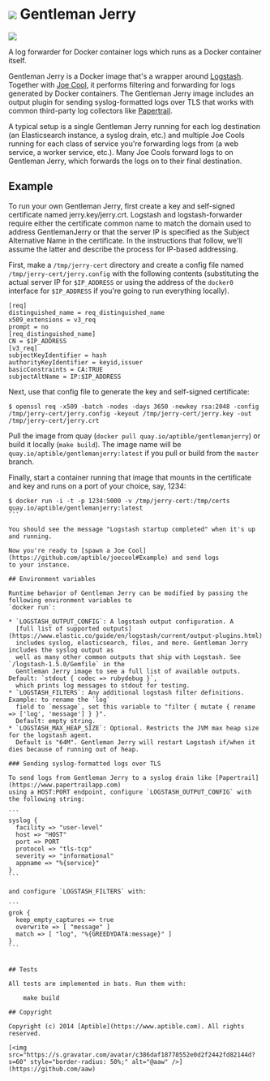 # ![](https://raw.github.com/aptible/straptible/master/lib/straptible/rails/templates/public.api/icon-60px.png) Gentleman Jerry

![](https://quay.io/repository/aptible/gentlemanjerry/status?token=10d8074c-a102-46de-a3d1-869397b251ae)

A log forwarder for Docker container logs which runs as a Docker container itself.

Gentleman Jerry is a Docker image that's a wrapper around [Logstash](https://logstash.net). Together with
[Joe Cool](https://github.com/aptible/joecool), it performs filtering and forwarding for logs
generated by Docker containers. The Gentleman Jerry image includes an output plugin for sending
syslog-formatted logs over TLS that works with common third-party log collectors like
[Papertrail](https://papertrailapp.com).

A typical setup is a single Gentleman Jerry running for each log destination (an Elasticsearch instance,
a syslog drain, etc.) and multiple Joe Cools running for each class of service you're forwarding logs
from (a web service, a worker service, etc.). Many Joe Cools forward logs to on Gentleman Jerry, which
forwards the logs on to their final destination.

## Example

To run your own Gentleman Jerry, first create a key and self-signed certificate named
jerry.key/jerry.crt. Logstash and logstash-forwarder require either the certificate common
name to match the domain used to address GentlemanJerry or that the server IP is
specified as the Subject Alternative Name in the certificate. In the instructions that
follow, we'll assume the latter and describe the process for IP-based addressing.

First, make a `/tmp/jerry-cert` directory and create a config file named `/tmp/jerry-cert/jerry.config`
with the following contents (substituting the actual server IP for `$IP_ADDRESS` or using
the address of the `docker0` interface for `$IP_ADDRESS` if you're going to run everything locally).

```
[req]
distinguished_name = req_distinguished_name
x509_extensions = v3_req
prompt = no
[req_distinguished_name]
CN = $IP_ADDRESS
[v3_req]
subjectKeyIdentifier = hash
authorityKeyIdentifier = keyid,issuer
basicConstraints = CA:TRUE
subjectAltName = IP:$IP_ADDRESS
```

Next, use that config file to generate the key and self-signed certificate:

```
$ openssl req -x509 -batch -nodes -days 3650 -newkey rsa:2048 -config /tmp/jerry-cert/jerry.config -keyout /tmp/jerry-cert/jerry.key -out /tmp/jerry-cert/jerry.crt
```

Pull the image from quay (`docker pull quay.io/aptible/gentlemanjerry`) or build it locally
(`make build`). The image name will be `quay.io/aptible/gentlemanjerry:latest` if you pull or build
from the `master` branch.

Finally, start a container running that image that mounts in the certificate and key and runs on a
port of your choice, say, 1234:

````
$ docker run -i -t -p 1234:5000 -v /tmp/jerry-cert:/tmp/certs quay.io/aptible/gentlemanjerry:latest
```

You should see the message "Logstash startup completed" when it's up and running.

Now you're ready to [spawn a Joe Cool](https://github.com/aptible/joecool#Example) and send logs
to your instance.

## Environment variables

Runtime behavior of Gentleman Jerry can be modified by passing the following environment variables to
`docker run`:

* `LOGSTASH_OUTPUT_CONFIG`: A logstash output configuration. A
  [full list of supported outputs](https://www.elastic.co/guide/en/logstash/current/output-plugins.html)
  includes syslog, elasticsearch, files, and more. Gentleman Jerry includes the syslog output as
  well as many other common outputs that ship with Logstash. See `/logstash-1.5.0/Gemfile` in the
  Gentleman Jerry image to see a full list of available outputs. Default: `stdout { codec => rubydebug }`,
  which prints log messages to stdout for testing.
* `LOGSTASH_FILTERS`: Any additional logstash filter definitions. Example: to rename the `log`
  field to `message`, set this variable to "filter { mutate { rename => ['log', 'message'] } }".
  Default: empty string.
* `LOGSTASH_MAX_HEAP_SIZE`: Optional. Restricts the JVM max heap size for the logstash agent.
  Default is "64M". Gentleman Jerry will restart Logstash if/when it dies because of running out of heap.

### Sending syslog-formatted logs over TLS

To send logs from Gentleman Jerry to a syslog drain like [Papertrail](https://www.papertrailapp.com)
using a HOST:PORT endpoint, configure `LOGSTASH_OUTPUT_CONFIG` with the following string:

```
syslog {
  facility => "user-level"
  host => "HOST"
  port => PORT
  protocol => "tls-tcp"
  severity => "informational"
  appname => "%{service}"
}
```

and configure `LOGSTASH_FILTERS` with:

```
grok {
  keep_empty_captures => true
  overwrite => [ "message" ]
  match => [ "log", "%{GREEDYDATA:message}" ]
}
```


## Tests

All tests are implemented in bats. Run them with:

    make build

## Copyright

Copyright (c) 2014 [Aptible](https://www.aptible.com). All rights reserved.

[<img src="https://s.gravatar.com/avatar/c386daf18778552e0d2f2442fd82144d?s=60" style="border-radius: 50%;" alt="@aaw" />](https://github.com/aaw)
